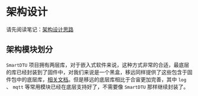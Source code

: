 # 架构设计

请先阅读笔记：[架构设计思路](架构设计思路.md)

## 架构模块划分

`SmartDTU` 项目拥有两层库，对于嵌入式软件来说，这种方式非常的合适，最底层的库已经封装到了固件中，对我们来说是一个黑盒，移远同样提供了这些包含于固件包中的底层库，[相关文档](https://python.quectel.com/wiki/#/zh-cn/api/)。但是移远的底层库相比于合宙更加完善，其中 `log` 、 `mqtt` 等常用模块已经在底层支持好了，不需要像 `SmartDTU` 那样继续封装了。
